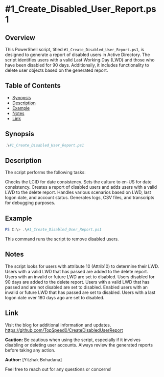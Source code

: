 # #1_Create_Disabled_User_Report.ps1

## Overview

This PowerShell script, titled `#1_Create_Disabled_User_Report.ps1`, is designed to generate a report of disabled users in Active Directory. The script identifies users with a valid Last Working Day (LWD) and those who have been disabled for 90 days. Additionally, it includes functionality to delete user objects based on the generated report.

## Table of Contents

- [Synopsis](#synopsis)
- [Description](#description)
- [Example](#example)
- [Notes](#notes)
- [Link](#link)

## Synopsis

```powershell
.\#1_Create_Disabled_User_Report.ps1
```

## Description
The script performs the following tasks:

Checks the LCID for date consistency.
Sets the culture to en-US for date consistency.
Creates a report of disabled users and adds users with a valid LWD to the delete report.
Handles various scenarios based on LWD, last logon date, and account status.
Generates logs, CSV files, and transcripts for debugging purposes.

## Example
```powershell
PS C:\> .\#1_Create_Disabled_User_Report.ps1
```
This command runs the script to remove disabled users.

## Notes
The script looks for users with attribute 10 (Attrib10) to determine their LWD.
Users with a valid LWD that has passed are added to the delete report.
Users with an invalid or future LWD are set to disabled.
Users disabled for 90 days are added to the delete report.
Users with a valid LWD that has passed and are not disabled are set to disabled.
Enabled users with an invalid or future LWD that has passed are set to disabled.
Users with a last logon date over 180 days ago are set to disabled.

## Link
Visit the blog for additional information and updates.
https://github.com/TopSpeed0/CreateDisabledUserReport

**Caution:** Be cautious when using the script, especially if it involves disabling or deleting user accounts. Always review the generated reports before taking any action.

**Author:** [Yitzhak Bohadana]

Feel free to reach out for any questions or concerns!
